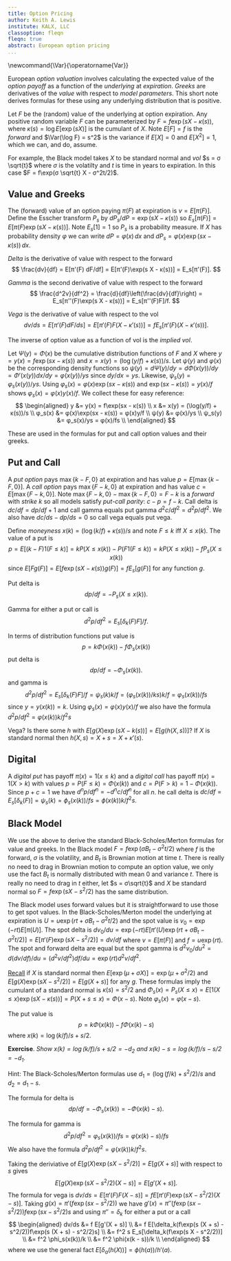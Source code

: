 ```yaml
---
title: Option Pricing
author: Keith A. Lewis
institute: KALX, LLC
classoption: fleqn
fleqn: true
abstract: European option pricing
...
```


\newcommand{\Var}{\operatorname{Var}}

European _option valuation_ involves calculating the expected value of
the _option payoff_ as a function of the _underlying_ at _expiration_.
_Greeks_ are derivatives of the _value_ with respect to _model parameters_.
This short note derives formulas for these using any underlying distribution
that is positive.

Let $F$ be the (random) value of the underlying at option expiration.
Any positive random variable $F$ can be parameterized by
$F = f \exp(s X - κ(s))$, where $κ(s) = \log E[\exp(s X)]$ is the cumulant of $X$.
Note $E[F] = f$ is the _forward_ and $\Var(\log F) = s^2$ is the variance
if $E[X] = 0$ and $E[X^2] = 1$, which we can, and do, assume.

For example, the Black model takes $X$ to be standard normal and _vol_
$s = σ \sqrt{t}$ where $σ$ is the volatilty and $t$ is time in years to expiration.
In this case $F = f\exp(σ \sqrt{t} X - σ^2t/2)$.

## Value and Greeks

The (forward) value of an option paying $π(F)$ at expiration is $v = E[π(F)]$.
Define the Esscher transform $P_s$ by $dP_s/dP = \exp(s X - κ(s))$ 
so $E_s[π(F)] = E[π(F)\exp(s X - κ(s))]$. Note $E_s[1] = 1$ so $P_s$ is a probability measure.
If $X$ has probability density $φ$ we can write $dP = φ(x)\,dx$
and $dP_s = φ(x)\exp(s x -  κ(s))\,dx$.

_Delta_ is the derivative of value with respect to the forward
$$
  \frac{dv}{df} = E[π'(F) dF/df] = E[π'(F)\exp(s X - κ(s))] = E_s[π'(F)].
$$

_Gamma_ is the second derivative of value with respect to the forward
$$
	\frac{d^2v}{df^2} = \frac{d}{df}\left(\frac{dv}{df}\right) = E_s[π''(F)\exp(s X - κ(s))] 
	= E_s[π''(F)F]/f.
$$

_Vega_ is  the derivative of value with respect to the vol
$$
	dv/ds = E[π'(F) dF/ds] = E[π'(F)F(X - κ'(s))] = fE_s[π'(F)(X - κ'(s))].
$$

The inverse of option value as a function of vol is the _implied vol_.

Let $Ψ(y) = Φ(x)$ be the cumulative distribution functions of $F$ and $X$
where $y = y(x) = f\exp(sx -  κ(s))$ and $x = x(y) = (\log(y/f) + κ(s))/s$.
Let $ψ(y)$ and $φ(x)$ be the corresponding density functions so
$ψ(y) = dΨ(y)/dy = dΦ(x(y))/dy = Φ'(x(y))dx/dy = φ(x(y))/ys$
since $dy/dx = ys$. Likewise, $ψ_s(y) = φ_s(x(y))/ys$.
Using $φ_s(x) = φ(x)\exp(s x -  κ(s))$ and $\exp(sx -  κ(s)) = y(x)/f$
shows $φ_s(x) = φ(x)y(x)/f$. We collect these for easy reference:
$$
\begin{aligned}
	y &= y(x) = f\exp(sx -  κ(s)) \\
	x &= x(y) = (\log(y/f) + κ(s))/s \\
	φ_s(x) &= φ(x)\exp(sx -  κ(s)) = φ(x)y/f \\
	ψ(y) &= φ(x)/ys \\
	ψ_s(y) &= φ_s(x)/ys = φ(x)/fs \\
\end{aligned}
$$

These are used in the formulas for put and call option values and their greeks.

## Put and Call

A _put option_ pays $\max\{k - F,0\}$ at expiration and has value $p = E[\max\{k - F,0\}]$.
A _call option_ pays $\max\{F - k, 0\}$ at expiration and has value $c = E[\max\{F - k, 0\}]$.
Note $\max\{F - k, 0\} - \max\{k - F,0\} = F - k$ is a _forward_ with _strike_ $k$ so
all models satisfy _put-call parity_: $c - p = f - k$.
Call delta is $dc/df = dp/df + 1$ and call gamma equals put gamma $d^2c/df^2 = d^2p/df^2$.
We also have $dc/ds - dp/ds = 0$ so call vega equals put vega.

Define _moneyness_ $x(k) = (\log(k/f) + κ(s))/s$ and note $F \le k$ iff $X \le x(k)$. 
The value of a put is
$$
  p = E[(k - F)1(F\le k)] = k P(X \le x(k)) - P(F 1(F \le k)) = k P(X \le x(k)) - f P_s(X \le x(k))
$$
since $E[Fg(F)] = E[f\exp(s X - κ(s))g(F)] = fE_s[g(F)]$ for any function $g$.

Put delta is
$$
	dp/df = -P_s(X \le x(k)). 
$$

Gamma for either a put or call is
$$
	d^2p/df^2 = E_s[δ_k(F)F]/f.
$$

In terms of distribution functions put value is
$$
	p = kΦ(x(k)) - fΦ_s(x(k))
$$
put delta is 
$$
	dp/df = -Φ_s(x(k)).
$$
and gamma is
$$
	d^2p/df^2 = E_s[δ_k(F)F]/f = ψ_s(k)k/f = (φ_s(x(k))/ks)k/f = φ_s(x(k))/fs
$$
since $y = y(x(k)) = k$.  Using $φ_s(x) = φ(x)y(x)/f$ we also have the formula
$d^2p/df^2 = φ(x(k))k/f^2s$

Vega? Is there some $h$ with $E[g(X)\exp(s X - k(s))] = E[g(h(X,s))]$?
If $X$ is standard normal then $h(X,s) = X + s = X + \kappa'(s)$.

## Digital

A _digital put_ has payoff $\pi(x) = 1(x \le k)$ and a _digital call_ has payoff $\pi(x) = 1(X > k)$
with values $p = P(F \le k) = \Phi(x(k))$ and $c = P(F > k) = 1 - \Phi(x(k))$.
Since $p + c = 1$ we have $d^np/df^n = -d^nc/df^n$ for all $n$.
he call delta is $dc/df = E_s[\delta_k(F)] = \psi_s(k) = \phi_s(x(k))/fs = \phi(x(k))k/f^2s$.

## Black Model

We use the above to derive the standard Black-Scholes/Merton formulas
for value and greeks. In the Black model $F = f\exp(σB_t - σ^2t/2)$ where
$f$ is the forward, $σ$ is the volatility, and
$B_t$ is Brownian motion at time $t$. There is really no need to drag
in Brownian motion to compute an option value, we only use the fact
$B_t$ is normally distributed with mean $0$ and variance $t$. There is really no need
to drag in $t$ either, let $s = σ\sqrt{t}$ and $X$ be standard normal
so $F = f\exp(sX - s^2/2)$ has the same distribution.

The Black model uses forward values but it is straightforward to
use those to get spot values. In the Black-Scholes/Merton model
the underlying at expiration is
$U = u\exp(rt + σB_t - σ^2t/2)$ and the spot value is $v_0 = \exp(-rt)E[\pi(U)]$. 
The spot delta is $dv_0/du = \exp(-rt)E[\pi'(U)\exp(rt + σB_t - σ^2t/2)]
= E[\pi'(F)\exp(s X - s^2/2)] = dv/df$ where $v = E[\pi(F)]$ and $f = u\exp(rt)$.
The spot and forward delta are equal but
the spot gamma is $d^2v_0/du^2 = d(dv/df)/du = (d^2v/df^2) df/du = \exp(rt) d^2v/df^2$.

[Recall](cdf.html#normal) if $X$ is standard normal then $E[\exp(μ + σ X)] = \exp(μ + σ^2/2)$
and $E[g(X)\exp(s X - s^2/2)] = E[g(X + s)]$ for any $g$.
These formulas imply the cumulant of a standard normal is $κ(s) = s^2/2$
and $Φ_s(x) = P_s(X\le x) = E[1(X\le x)\exp(s X - κ(s))] = P(X + s \le x) = Φ(x - s)$.
Note $φ_s(x) = φ(x - s)$.

The put value is 
$$
	p = k Φ(x(k)) - f Φ(x(k) - s)
$$
where $x(k) = \log(k/f)/s + s/2$.

__Exercise__. _Show $x(k) = \log(k/f)/s + s/2 = -d_2$ and $x(k) - s = \log(k/f)/s - s/2 = -d_1$_.

Hint: The Black-Scholes/Merton formulas use $d_1 = (\log(f/k) + s^2/2)/s$ and $d_2 = d_1 - s$.

The formula for delta is
$$
	dp/df = -Φ_s(x(k)) = -Φ(x(k) - s).
$$

The formula for gamma is
$$
	d^2p/df^2 = φ_s(x(k))/fs = φ(x(k) - s)/fs
$$
We also have the formula $d^2p/df^2 = φ(x(k))k/f^2s$.

Taking the deriviative of $E[g(X)\exp(s X - s^2/2)] = E[g(X + s)]$ with
respect to $s$ gives
$$
	E[g(X)\exp(s X - s^2/2)(X - s)] = E[g'(X + s)].
$$
The formula for vega is $dv/ds = E[\pi'(F)F(X - s)] = f E[\pi'(F)\exp(s X - s^2/2)(X - s)]$.
Taking $g(x) = \pi'(f\exp(s x - s^2/2))$ we have $g'(x) = \pi''(f\exp(s x - s^2/2))f\exp(s x - s^2/2)s$
and using $\pi'' = \delta_k$ for either a put or a call
$$
\begin{aligned}
dv/ds &= f E[g'(X + s)] \\
      &= f E[\delta_k(f\exp(s (X + s) - s^2/2))f\exp(s (X + s) - s^2/2)s] \\
      &= f^2 s E_s[\delta_k(f\exp(s X - s^2/2))] \\
      &= f^2 \phi_s(x(k))/k \\
      &= f^2 \phi(x(k - s))/k \\
\end{aligned}
$$
where we use the general fact $E[\delta_a(h(X))] = \phi(h(a))/h'(a)$.

<!--
## Discrete

A _discrete_ random variable has values $(x_i)$ with probabilities $(p_i)$ where
$p_i \ge 0$ and $\sum_i p_i = 1$.
Its cdf is $P(X\le x) = \sum_i 1(x_i\le x) p_i$ and pdf is $\sum_i δ_{x_i} p_i$.
The cumulant is $κ(s) = \log(\sum_ie^{s x_i} p_i) = \log e(s)$ so
$κ'(s) = e'(s)/e(s)$ and $κ''(s) = (e(s) e''(s) - e'(s)^2)/e(s)^2$.
Note $e^{(n)}(s) = \sum_i e^{s x_i} x_i^n p_i$ for $n \ge 0$.

## Trinomial

Define $X$ by $P(x = -a) = p$, $P(X = b) = q$, and $P(X = 0) = 1 - p - q$, $a,b\ge 0$.
If $0 = E[X] = -ap + bq$ and $\Var(X) = E[X^2] = a^2p + b^2 q$ then
$p = 1/a(a + b)$ and $q = 1/b(a+b)$. The condition $p + q \le 1$
is $ab \ge 1$. We parameterize this by $a = e^α$, $b = e^β$
where $α + β\ge 0$ so $p = 1/e^{α}(e^α + e^β)$
and $q = 1/e^{β}(e^α + e^β)$. Note $a,b\ge0$ for all $α,β$.

The cumulant is 

$$
\begin{aligned}
κ(s) &= \log E[\exp(sX)] \\
     &= \log(p\exp(-sa) + (1 - p - q) + q\exp(sb)) \\
     &= \log(
	 		\exp(-se^α)/e^{α}(e^α + e^β)
			+ (1 - 1/e^{α}(e^α + e^β) - 1/e^β(e^α + e^β))
			+ \exp(se^β)/e^{β}(e^α + e^β)) \\
\end{aligned}
$$

## Remarks

If the cumulative distribution function of $X$ is $Φ$, that is $P(X\le x) = Φ(x)$,
and $g$ is invertible then the cdf of $Y = g(X)$ is $Ψ = Φ\circ g^{-1}$. For example,
if $X$ has mean $0$ and variance $1$ and $g(x) = μ + σ x$ then $Y = g(X)$ has mean
$μ$, variance $σ^2$, and $Ψ(y) = P(Y\le y) = Φ((y - μ)/σ)$.

The probability density function of $Y = g(X)$ is $ψ(y) = Ψ'(y) =
(φ\circ g^{-1}(y))(g^{-1})'(y)$.  Recall $(g^{-1})'(y) = 1/g'\circ
g^{-1}(y)$ so  $ψ(y) = (φ(g^{-1}(y))/g'(g^{-1}(y)) = φ(x)/g'(x)$
if $g(x) = y$.
-->
